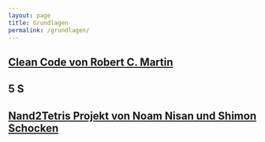 ```yaml
---
layout: page
title: Grundlagen
permalink: /grundlagen/
---
```


## [Clean Code von Robert C. Martin](https://cleancoders.com)
## 5 S

## [Nand2Tetris Projekt von Noam Nisan und Shimon Schocken](https://www.nand2tetris.org)


